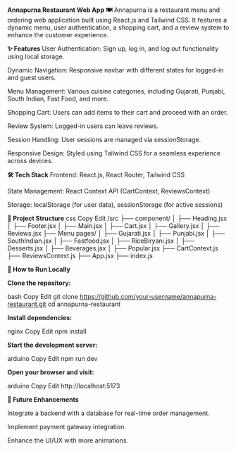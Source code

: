 **Annapurna Restaurant Web App 🍽️**
Annapurna is a restaurant menu and ordering web application built using React.js and Tailwind CSS. It features a dynamic menu, user authentication, a shopping cart, and a review system to enhance the customer experience.

**✨ Features**
User Authentication: Sign up, log in, and log out functionality using local storage.

Dynamic Navigation: Responsive navbar with different states for logged-in and guest users.

Menu Management: Various cuisine categories, including Gujarati, Punjabi, South Indian, Fast Food, and more.

Shopping Cart: Users can add items to their cart and proceed with an order.

Review System: Logged-in users can leave reviews.

Session Handling: User sessions are managed via sessionStorage.

Responsive Design: Styled using Tailwind CSS for a seamless experience across devices.

**🛠️ Tech Stack**
Frontend: React.js, React Router, Tailwind CSS

State Management: React Context API (CartContext, ReviewsContext)

Storage: localStorage (for user data), sessionStorage (for active sessions)

**📂 Project Structure**
css
Copy
Edit
/src
  ├── component/
  │   ├── Heading.jsx
  │   ├── Footer.jsx
  │   ├── Main.jsx
  │   ├── Cart.jsx
  │   ├── Gallery.jsx
  │   ├── Reviews.jsx
  ├── Menu pages/
  │   ├── Gujarati.jsx
  │   ├── Punjabi.jsx
  │   ├── SouthIndian.jsx
  │   ├── Fastfood.jsx
  │   ├── RiceBiryani.jsx
  │   ├── Desserts.jsx
  │   ├── Beverages.jsx
  │   ├── Popular.jsx
  ├── CartContext.js
  ├── ReviewsContext.js
  ├── App.jsx
  ├── index.js
  
**🚀 How to Run Locally**

**Clone the repository:**

bash
Copy
Edit
git clone https://github.com/your-username/annapurna-restaurant.git
cd annapurna-restaurant

**Install dependencies:**

nginx
Copy
Edit
npm install

**Start the development server:**

arduino
Copy
Edit
npm run dev

**Open your browser and visit:**

arduino
Copy
Edit
http://localhost:5173

**📌 Future Enhancements**

Integrate a backend with a database for real-time order management.

Implement payment gateway integration.

Enhance the UI/UX with more animations.
